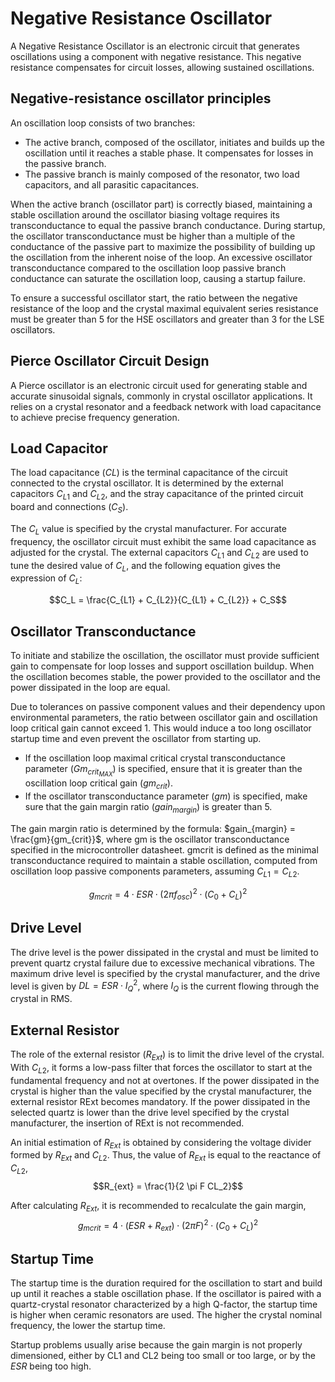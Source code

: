 # Negative Resistance Oscillator 

A Negative Resistance Oscillator is an electronic circuit that generates oscillations using a component with negative resistance. This negative resistance compensates for circuit losses, allowing sustained oscillations. 

## Negative-resistance oscillator principles

An oscillation loop consists of two branches:

- The active branch, composed of the oscillator, initiates and builds up the oscillation until it reaches a stable phase. It compensates for losses in the passive branch.
- The passive branch is mainly composed of the resonator, two load capacitors, and all parasitic capacitances.

When the active branch (oscillator part) is correctly biased, maintaining a stable oscillation around the oscillator biasing voltage requires its transconductance to equal the passive branch conductance. During startup, the oscillator transconductance must be higher than a multiple of the conductance of the passive part to maximize the possibility of building up the oscillation from the inherent noise of the loop. An excessive oscillator transconductance compared to the oscillation loop passive branch conductance can saturate the oscillation loop, causing a startup failure.

To ensure a successful oscillator start, the ratio between the negative resistance of the loop and the crystal maximal equivalent series resistance must be greater than 5 for the HSE oscillators and greater than 3 for the LSE oscillators.

## Pierce Oscillator Circuit Design 
A Pierce oscillator is an electronic circuit used for generating stable and accurate sinusoidal signals, commonly in crystal oscillator applications. It relies on a crystal resonator and a feedback network with load capacitance to achieve precise frequency generation. 

## Load Capacitor

The load capacitance ($CL$) is the terminal capacitance of the circuit connected to the crystal oscillator. It is determined by the external capacitors $C_{L1}$ and $C_{L2}$, and the stray capacitance of the printed circuit board and connections ($C_S$). 

The $C_L$ value is specified by the crystal manufacturer. For accurate frequency, the oscillator circuit must exhibit the same load capacitance as adjusted for the crystal. The external capacitors $C_{L1}$ and $C_{L2}$ are used to tune the desired value of $C_L$, and the following equation gives the expression of $C_L$:

  $$C_L = \frac{C_{L1} + C_{L2}}{C_{L1} + C_{L2}} + C_S$$

## Oscillator Transconductance

To initiate and stabilize the oscillation, the oscillator must provide sufficient gain to compensate for loop losses and support oscillation buildup. When the oscillation becomes stable, the power provided to the oscillator and the power dissipated in the loop are equal.

Due to tolerances on passive component values and their dependency upon environmental parameters, the ratio between oscillator gain and oscillation loop critical gain cannot exceed 1. This would induce a too long oscillator startup time and even prevent the oscillator from starting up.

- If the oscillation loop maximal critical crystal transconductance parameter ($Gm_{crit_{MAX}}$) is specified, ensure that it is greater than the oscillation loop critical gain ($gm_{crit}$).
- If the oscillator transconductance parameter ($gm$) is specified, make sure that the gain margin ratio ($gain_{margin}$) is greater than 5.

The gain margin ratio is determined by the formula: $gain_{margin} = \frac{gm}{gm_{crit}}$, where gm is the oscillator transconductance specified in the microcontroller datasheet. gmcrit is defined as the minimal transconductance required to maintain a stable oscillation, computed from oscillation loop passive components parameters, assuming $C_{L1}=C_{L2}$.

$$g_{mcrit} = 4 \cdot ESR \cdot (2 \pi f_{osc})^2 \cdot (C_0 + C_L)^2$$

## Drive Level

The drive level is the power dissipated in the crystal and must be limited to prevent quartz crystal failure due to excessive mechanical vibrations. The maximum drive level is specified by the crystal manufacturer, and the drive level is given by $DL = ESR \cdot I_Q^2$, where $I_Q$ is the current flowing through the crystal in RMS.

## External Resistor

The role of the external resistor ($R_{Ext}$) is to limit the drive level of the crystal. With $C_{L2}$, it forms a low-pass filter that forces the oscillator to start at the fundamental frequency and not at overtones. If the power dissipated in the crystal is higher than the value specified by the crystal manufacturer, the external resistor RExt becomes mandatory. If the power dissipated in the selected quartz is lower than the drive level specified by the crystal manufacturer, the insertion of RExt is not recommended. 

An initial estimation of $R_{Ext}$ is obtained by considering the voltage divider formed by $R_{Ext}$ and $C_{L2}$. Thus, the value of $R_{Ext}$ is equal to the reactance of $C_{L2}$, $$R_{ext} = \frac{1}{2 \pi F CL_2}$$ 

After calculating $R_{Ext}$, it is recommended to recalculate the gain margin, $$g_{mcrit} = 4 \cdot (ESR + R_{ext}) \cdot (2 \pi F)^2 \cdot (C_0 + C_L)^2$$

## Startup Time

The startup time is the duration required for the oscillation to start and build up until it reaches a stable oscillation phase. If the oscillator is paired with a quartz-crystal resonator characterized by a high Q-factor, the startup time is higher when ceramic resonators are used. The higher the crystal nominal frequency, the lower the startup time.

Startup problems usually arise because the gain margin is not properly dimensioned, either by CL1 and CL2 being too small or too large, or by the $ESR$ being too high.




